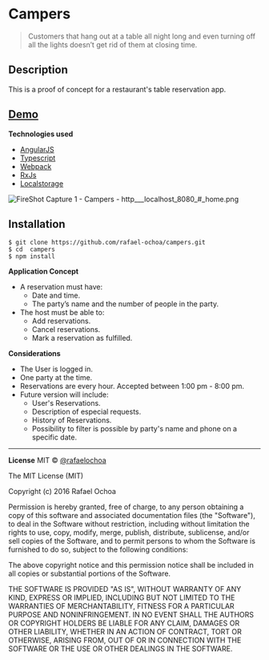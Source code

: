 Campers
=======

> Customers that hang out at a table all night long and even turning off all the lights doesn’t get rid of them at closing time.


## Description ##
This is a proof of concept for a restaurant's table reservation app.


[Demo](http://bit.ly/8campers)
---------

**Technologies used**

* [AngularJS](https://angularjs.org/)
* [Typescript](http://www.typescriptlang.org/)
* [Webpack](https://webpack.github.io/)
* [RxJs](https://github.com/Reactive-Extensions/RxJS)
* [Localstorage](https://github.com/grevory/angular-local-storage)

![FireShot Capture 1 - Campers - http___localhost_8080_#_home.png](https://bitbucket.org/repo/LKkakn/images/1999434083-FireShot%20Capture%201%20-%20Campers%20-%20http___localhost_8080_%23_home.png)





 
 

Installation
------------
    $ git clone https://github.com/rafael-ochoa/campers.git
    $ cd  campers
    $ npm install

**Application Concept**

 - A reservation must have:
	 - Date and time.
	 - The party’s name and the number of people in the party.
 - The host must be able to:
	 - Add reservations.
	 - Cancel reservations.
	 - Mark a reservation as fulfilled.

**Considerations**

 - The User is logged in. 
 - One party at the time. 
 - Reservations are every hour. Accepted between 1:00 pm - 8:00 pm. 
 - Future version will include: 
	 - User's Reservations.
	 - Description of especial requests.
	 - History of Reservations.
	 - Possibility to filter is possible by party's name and phone
   on a specific date.
 

   

----------
**License**
MIT © [@rafaelochoa](http://rafaelochoa.com)


The MIT License (MIT)

Copyright (c) 2016 Rafael Ochoa

Permission is hereby granted, free of charge, to any person obtaining a copy
of this software and associated documentation files (the "Software"), to deal
in the Software without restriction, including without limitation the rights
to use, copy, modify, merge, publish, distribute, sublicense, and/or sell
copies of the Software, and to permit persons to whom the Software is
furnished to do so, subject to the following conditions:

The above copyright notice and this permission notice shall be included in all
copies or substantial portions of the Software.

THE SOFTWARE IS PROVIDED "AS IS", WITHOUT WARRANTY OF ANY KIND, EXPRESS OR
IMPLIED, INCLUDING BUT NOT LIMITED TO THE WARRANTIES OF MERCHANTABILITY,
FITNESS FOR A PARTICULAR PURPOSE AND NONINFRINGEMENT. IN NO EVENT SHALL THE
AUTHORS OR COPYRIGHT HOLDERS BE LIABLE FOR ANY CLAIM, DAMAGES OR OTHER
LIABILITY, WHETHER IN AN ACTION OF CONTRACT, TORT OR OTHERWISE, ARISING FROM,
OUT OF OR IN CONNECTION WITH THE SOFTWARE OR THE USE OR OTHER DEALINGS IN THE
SOFTWARE.

